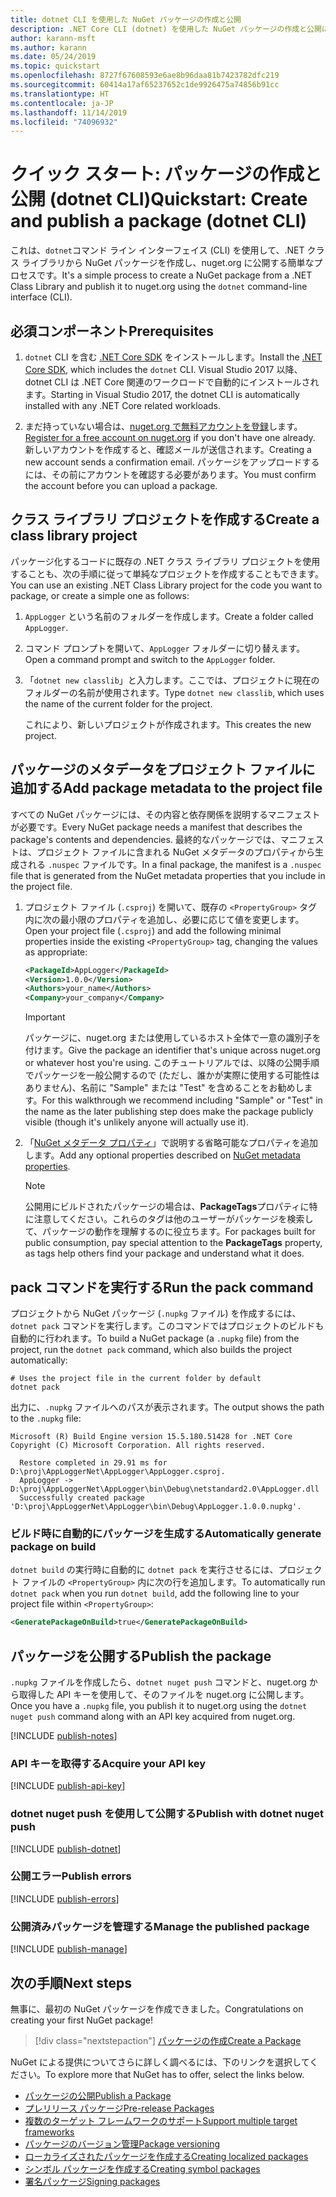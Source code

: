 ```yaml
---
title: dotnet CLI を使用した NuGet パッケージの作成と公開
description: .NET Core CLI (dotnet) を使用した NuGet パッケージの作成と公開に関するチュートリアル。
author: karann-msft
ms.author: karann
ms.date: 05/24/2019
ms.topic: quickstart
ms.openlocfilehash: 8727f67608593e6ae8b96daa81b7423782dfc219
ms.sourcegitcommit: 60414a17af65237652c1de9926475a74856b91cc
ms.translationtype: HT
ms.contentlocale: ja-JP
ms.lasthandoff: 11/14/2019
ms.locfileid: "74096932"
---
```

# <a name="quickstart-create-and-publish-a-package-dotnet-cli"></a><span data-ttu-id="865ff-103">クイック スタート: パッケージの作成と公開 (dotnet CLI)</span><span class="sxs-lookup"><span data-stu-id="865ff-103">Quickstart: Create and publish a package (dotnet CLI)</span></span>

<span data-ttu-id="865ff-104">これは、`dotnet`コマンド ライン インターフェイス (CLI) を使用して、.NET クラス ライブラリから NuGet パッケージを作成し、nuget.org に公開する簡単なプロセスです。</span><span class="sxs-lookup"><span data-stu-id="865ff-104">It's a simple process to create a NuGet package from a .NET Class Library and publish it to nuget.org using the `dotnet` command-line interface (CLI).</span></span>

## <a name="prerequisites"></a><span data-ttu-id="865ff-105">必須コンポーネント</span><span class="sxs-lookup"><span data-stu-id="865ff-105">Prerequisites</span></span>

1. <span data-ttu-id="865ff-106">`dotnet` CLI を含む [.NET Core SDK](https://www.microsoft.com/net/download/) をインストールします。</span><span class="sxs-lookup"><span data-stu-id="865ff-106">Install the [.NET Core SDK](https://www.microsoft.com/net/download/), which includes the `dotnet` CLI.</span></span> <span data-ttu-id="865ff-107">Visual Studio 2017 以降、dotnet CLI は .NET Core 関連のワークロードで自動的にインストールされます。</span><span class="sxs-lookup"><span data-stu-id="865ff-107">Starting in Visual Studio 2017, the dotnet CLI is automatically installed with any .NET Core related workloads.</span></span>

1. <span data-ttu-id="865ff-108">まだ持っていない場合は、[nuget.org で無料アカウントを登録](https://www.nuget.org/users/account/LogOn?returnUrl=%2F)します。</span><span class="sxs-lookup"><span data-stu-id="865ff-108">[Register for a free account on nuget.org](https://www.nuget.org/users/account/LogOn?returnUrl=%2F) if you don't have one already.</span></span> <span data-ttu-id="865ff-109">新しいアカウントを作成すると、確認メールが送信されます。</span><span class="sxs-lookup"><span data-stu-id="865ff-109">Creating a new account sends a confirmation email.</span></span> <span data-ttu-id="865ff-110">パッケージをアップロードするには、その前にアカウントを確認する必要があります。</span><span class="sxs-lookup"><span data-stu-id="865ff-110">You must confirm the account before you can upload a package.</span></span>

## <a name="create-a-class-library-project"></a><span data-ttu-id="865ff-111">クラス ライブラリ プロジェクトを作成する</span><span class="sxs-lookup"><span data-stu-id="865ff-111">Create a class library project</span></span>

<span data-ttu-id="865ff-112">パッケージ化するコードに既存の .NET クラス ライブラリ プロジェクトを使用することも、次の手順に従って単純なプロジェクトを作成することもできます。</span><span class="sxs-lookup"><span data-stu-id="865ff-112">You can use an existing .NET Class Library project for the code you want to package, or create a simple one as follows:</span></span>

1. <span data-ttu-id="865ff-113">`AppLogger` という名前のフォルダーを作成します。</span><span class="sxs-lookup"><span data-stu-id="865ff-113">Create a folder called `AppLogger`.</span></span>

1. <span data-ttu-id="865ff-114">コマンド プロンプトを開いて、`AppLogger` フォルダーに切り替えます。</span><span class="sxs-lookup"><span data-stu-id="865ff-114">Open a command prompt and switch to the `AppLogger` folder.</span></span>

1. <span data-ttu-id="865ff-115">「`dotnet new classlib`」と入力します。ここでは、プロジェクトに現在のフォルダーの名前が使用されます。</span><span class="sxs-lookup"><span data-stu-id="865ff-115">Type `dotnet new classlib`, which uses the name of the current folder for the project.</span></span>

   <span data-ttu-id="865ff-116">これにより、新しいプロジェクトが作成されます。</span><span class="sxs-lookup"><span data-stu-id="865ff-116">This creates the new project.</span></span>

## <a name="add-package-metadata-to-the-project-file"></a><span data-ttu-id="865ff-117">パッケージのメタデータをプロジェクト ファイルに追加する</span><span class="sxs-lookup"><span data-stu-id="865ff-117">Add package metadata to the project file</span></span>

<span data-ttu-id="865ff-118">すべての NuGet パッケージには、その内容と依存関係を説明するマニフェストが必要です。</span><span class="sxs-lookup"><span data-stu-id="865ff-118">Every NuGet package needs a manifest that describes the package's contents and dependencies.</span></span> <span data-ttu-id="865ff-119">最終的なパッケージでは、マニフェストは、プロジェクト ファイルに含まれる NuGet メタデータのプロパティから生成される `.nuspec` ファイルです。</span><span class="sxs-lookup"><span data-stu-id="865ff-119">In a final package, the manifest is a `.nuspec` file that is generated from the NuGet metadata properties that you include in the project file.</span></span>

1. <span data-ttu-id="865ff-120">プロジェクト ファイル (`.csproj`) を開いて、既存の `<PropertyGroup>` タグ内に次の最小限のプロパティを追加し、必要に応じて値を変更します。</span><span class="sxs-lookup"><span data-stu-id="865ff-120">Open your project file (`.csproj`) and add the following minimal properties inside the existing `<PropertyGroup>` tag, changing the values as appropriate:</span></span>

    ```xml
    <PackageId>AppLogger</PackageId>
    <Version>1.0.0</Version>
    <Authors>your_name</Authors>
    <Company>your_company</Company>
    ```

    > [!Important]
    > <span data-ttu-id="865ff-121">パッケージに、nuget.org または使用しているホスト全体で一意の識別子を付けます。</span><span class="sxs-lookup"><span data-stu-id="865ff-121">Give the package an identifier that's unique across nuget.org or whatever host you're using.</span></span> <span data-ttu-id="865ff-122">このチュートリアルでは、以降の公開手順でパッケージを一般公開するので (ただし、誰かが実際に使用する可能性はありません)、名前に "Sample" または "Test" を含めることをお勧めします。</span><span class="sxs-lookup"><span data-stu-id="865ff-122">For this walkthrough we recommend including "Sample" or "Test" in the name as the later publishing step does make the package publicly visible (though it's unlikely anyone will actually use it).</span></span>

1. <span data-ttu-id="865ff-123">「[NuGet メタデータ プロパティ](/dotnet/core/tools/csproj#nuget-metadata-properties)」で説明する省略可能なプロパティを追加します。</span><span class="sxs-lookup"><span data-stu-id="865ff-123">Add any optional properties described on [NuGet metadata properties](/dotnet/core/tools/csproj#nuget-metadata-properties).</span></span>

    > [!Note]
    > <span data-ttu-id="865ff-124">公開用にビルドされたパッケージの場合は、**PackageTags**プロパティに特に注意してください。これらのタグは他のユーザーがパッケージを検索して、パッケージの動作を理解するのに役立ちます。</span><span class="sxs-lookup"><span data-stu-id="865ff-124">For packages built for public consumption, pay special attention to the **PackageTags** property, as tags help others find your package and understand what it does.</span></span>

## <a name="run-the-pack-command"></a><span data-ttu-id="865ff-125">pack コマンドを実行する</span><span class="sxs-lookup"><span data-stu-id="865ff-125">Run the pack command</span></span>

<span data-ttu-id="865ff-126">プロジェクトから NuGet パッケージ (`.nupkg` ファイル) を作成するには、`dotnet pack` コマンドを実行します。このコマンドではプロジェクトのビルドも自動的に行われます。</span><span class="sxs-lookup"><span data-stu-id="865ff-126">To build a NuGet package (a `.nupkg` file) from the project, run the `dotnet pack` command, which also builds the project automatically:</span></span>

```cli
# Uses the project file in the current folder by default
dotnet pack
```

<span data-ttu-id="865ff-127">出力に、`.nupkg` ファイルへのパスが表示されます。</span><span class="sxs-lookup"><span data-stu-id="865ff-127">The output shows the path to the `.nupkg` file:</span></span>

```output
Microsoft (R) Build Engine version 15.5.180.51428 for .NET Core
Copyright (C) Microsoft Corporation. All rights reserved.

  Restore completed in 29.91 ms for D:\proj\AppLoggerNet\AppLogger\AppLogger.csproj.
  AppLogger -> D:\proj\AppLoggerNet\AppLogger\bin\Debug\netstandard2.0\AppLogger.dll
  Successfully created package 'D:\proj\AppLoggerNet\AppLogger\bin\Debug\AppLogger.1.0.0.nupkg'.
```

### <a name="automatically-generate-package-on-build"></a><span data-ttu-id="865ff-128">ビルド時に自動的にパッケージを生成する</span><span class="sxs-lookup"><span data-stu-id="865ff-128">Automatically generate package on build</span></span>

<span data-ttu-id="865ff-129">`dotnet build` の実行時に自動的に `dotnet pack` を実行させるには、プロジェクト ファイルの `<PropertyGroup>` 内に次の行を追加します。</span><span class="sxs-lookup"><span data-stu-id="865ff-129">To automatically run `dotnet pack` when you run `dotnet build`, add the following line to your project file within `<PropertyGroup>`:</span></span>

```xml
<GeneratePackageOnBuild>true</GeneratePackageOnBuild>
```

## <a name="publish-the-package"></a><span data-ttu-id="865ff-130">パッケージを公開する</span><span class="sxs-lookup"><span data-stu-id="865ff-130">Publish the package</span></span>

<span data-ttu-id="865ff-131">`.nupkg` ファイルを作成したら、`dotnet nuget push` コマンドと、nuget.org から取得した API キーを使用して、そのファイルを nuget.org に公開します。</span><span class="sxs-lookup"><span data-stu-id="865ff-131">Once you have a `.nupkg` file, you publish it to nuget.org using the `dotnet nuget push` command along with an API key acquired from nuget.org.</span></span>

[!INCLUDE [publish-notes](includes/publish-notes.md)]

### <a name="acquire-your-api-key"></a><span data-ttu-id="865ff-132">API キーを取得する</span><span class="sxs-lookup"><span data-stu-id="865ff-132">Acquire your API key</span></span>

[!INCLUDE [publish-api-key](includes/publish-api-key.md)]

### <a name="publish-with-dotnet-nuget-push"></a><span data-ttu-id="865ff-133">dotnet nuget push を使用して公開する</span><span class="sxs-lookup"><span data-stu-id="865ff-133">Publish with dotnet nuget push</span></span>

[!INCLUDE [publish-dotnet](includes/publish-dotnet.md)]

### <a name="publish-errors"></a><span data-ttu-id="865ff-134">公開エラー</span><span class="sxs-lookup"><span data-stu-id="865ff-134">Publish errors</span></span>

[!INCLUDE [publish-errors](includes/publish-errors.md)]

### <a name="manage-the-published-package"></a><span data-ttu-id="865ff-135">公開済みパッケージを管理する</span><span class="sxs-lookup"><span data-stu-id="865ff-135">Manage the published package</span></span>

[!INCLUDE [publish-manage](includes/publish-manage.md)]

## <a name="next-steps"></a><span data-ttu-id="865ff-136">次の手順</span><span class="sxs-lookup"><span data-stu-id="865ff-136">Next steps</span></span>

<span data-ttu-id="865ff-137">無事に、最初の NuGet パッケージを作成できました。</span><span class="sxs-lookup"><span data-stu-id="865ff-137">Congratulations on creating your first NuGet package!</span></span>

> [!div class="nextstepaction"]
> [<span data-ttu-id="865ff-138">パッケージの作成</span><span class="sxs-lookup"><span data-stu-id="865ff-138">Create a Package</span></span>](../create-packages/creating-a-package-dotnet-cli.md)

<span data-ttu-id="865ff-139">NuGet による提供についてさらに詳しく調べるには、下のリンクを選択してください。</span><span class="sxs-lookup"><span data-stu-id="865ff-139">To explore more that NuGet has to offer, select the links below.</span></span>

- [<span data-ttu-id="865ff-140">パッケージの公開</span><span class="sxs-lookup"><span data-stu-id="865ff-140">Publish a Package</span></span>](../nuget-org/publish-a-package.md)
- [<span data-ttu-id="865ff-141">プレリリース パッケージ</span><span class="sxs-lookup"><span data-stu-id="865ff-141">Pre-release Packages</span></span>](../create-packages/Prerelease-Packages.md)
- [<span data-ttu-id="865ff-142">複数のターゲット フレームワークのサポート</span><span class="sxs-lookup"><span data-stu-id="865ff-142">Support multiple target frameworks</span></span>](../create-packages/multiple-target-frameworks-project-file.md)
- [<span data-ttu-id="865ff-143">パッケージのバージョン管理</span><span class="sxs-lookup"><span data-stu-id="865ff-143">Package versioning</span></span>](../concepts/package-versioning.md)
- [<span data-ttu-id="865ff-144">ローカライズされたパッケージを作成する</span><span class="sxs-lookup"><span data-stu-id="865ff-144">Creating localized packages</span></span>](../create-packages/creating-localized-packages.md)
- [<span data-ttu-id="865ff-145">シンボル パッケージを作成する</span><span class="sxs-lookup"><span data-stu-id="865ff-145">Creating symbol packages</span></span>](../create-packages/symbol-packages-snupkg.md)
- [<span data-ttu-id="865ff-146">署名パッケージ</span><span class="sxs-lookup"><span data-stu-id="865ff-146">Signing packages</span></span>](../create-packages/Sign-a-package.md)
